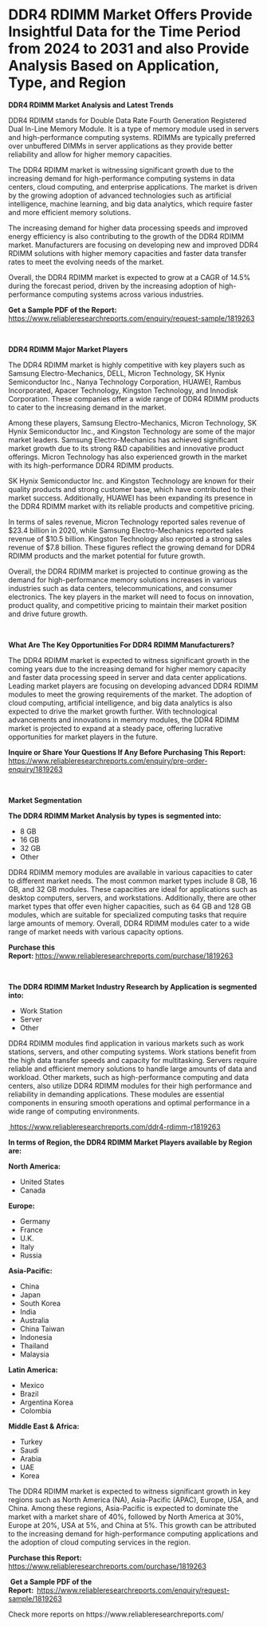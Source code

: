 <p><h1>DDR4 RDIMM Market Offers Provide Insightful Data for the Time Period from 2024 to 2031 and also Provide Analysis Based on Application, Type, and Region</h1></p><p><strong>DDR4 RDIMM Market Analysis and Latest Trends</strong></p>
<p><p>DDR4 RDIMM stands for Double Data Rate Fourth Generation Registered Dual In-Line Memory Module. It is a type of memory module used in servers and high-performance computing systems. RDIMMs are typically preferred over unbuffered DIMMs in server applications as they provide better reliability and allow for higher memory capacities.</p><p>The DDR4 RDIMM market is witnessing significant growth due to the increasing demand for high-performance computing systems in data centers, cloud computing, and enterprise applications. The market is driven by the growing adoption of advanced technologies such as artificial intelligence, machine learning, and big data analytics, which require faster and more efficient memory solutions.</p><p>The increasing demand for higher data processing speeds and improved energy efficiency is also contributing to the growth of the DDR4 RDIMM market. Manufacturers are focusing on developing new and improved DDR4 RDIMM solutions with higher memory capacities and faster data transfer rates to meet the evolving needs of the market.</p><p>Overall, the DDR4 RDIMM market is expected to grow at a CAGR of 14.5% during the forecast period, driven by the increasing adoption of high-performance computing systems across various industries.</p></p>
<p><strong>Get a Sample PDF of the Report:&nbsp;</strong> <a href="https://www.reliableresearchreports.com/enquiry/request-sample/1819263">https://www.reliableresearchreports.com/enquiry/request-sample/1819263</a></p>
<p>&nbsp;</p>
<p><strong>DDR4 RDIMM Major Market Players</strong></p>
<p><p>The DDR4 RDIMM market is highly competitive with key players such as Samsung Electro-Mechanics, DELL, Micron Technology, SK Hynix Semiconductor Inc., Nanya Technology Corporation, HUAWEI, Rambus Incorporated, Apacer Technology, Kingston Technology, and Innodisk Corporation. These companies offer a wide range of DDR4 RDIMM products to cater to the increasing demand in the market.</p><p>Among these players, Samsung Electro-Mechanics, Micron Technology, SK Hynix Semiconductor Inc., and Kingston Technology are some of the major market leaders. Samsung Electro-Mechanics has achieved significant market growth due to its strong R&D capabilities and innovative product offerings. Micron Technology has also experienced growth in the market with its high-performance DDR4 RDIMM products.</p><p>SK Hynix Semiconductor Inc. and Kingston Technology are known for their quality products and strong customer base, which have contributed to their market success. Additionally, HUAWEI has been expanding its presence in the DDR4 RDIMM market with its reliable products and competitive pricing.</p><p>In terms of sales revenue, Micron Technology reported sales revenue of $23.4 billion in 2020, while Samsung Electro-Mechanics reported sales revenue of $10.5 billion. Kingston Technology also reported a strong sales revenue of $7.8 billion. These figures reflect the growing demand for DDR4 RDIMM products and the market potential for future growth.</p><p>Overall, the DDR4 RDIMM market is projected to continue growing as the demand for high-performance memory solutions increases in various industries such as data centers, telecommunications, and consumer electronics. The key players in the market will need to focus on innovation, product quality, and competitive pricing to maintain their market position and drive future growth.</p></p>
<p>&nbsp;</p>
<p><strong>What Are The Key Opportunities For DDR4 RDIMM Manufacturers?</strong></p>
<p><p>The DDR4 RDIMM market is expected to witness significant growth in the coming years due to the increasing demand for higher memory capacity and faster data processing speed in server and data center applications. Leading market players are focusing on developing advanced DDR4 RDIMM modules to meet the growing requirements of the market. The adoption of cloud computing, artificial intelligence, and big data analytics is also expected to drive the market growth further. With technological advancements and innovations in memory modules, the DDR4 RDIMM market is projected to expand at a steady pace, offering lucrative opportunities for market players in the future.</p></p>
<p><strong>Inquire or Share Your Questions If Any Before Purchasing This Report:</strong> <a href="https://www.reliableresearchreports.com/enquiry/pre-order-enquiry/1819263">https://www.reliableresearchreports.com/enquiry/pre-order-enquiry/1819263</a></p>
<p>&nbsp;</p>
<p><strong>Market Segmentation</strong></p>
<p><strong>The DDR4 RDIMM Market Analysis by types is segmented into:</strong></p>
<p><ul><li>8 GB</li><li>16 GB</li><li>32 GB</li><li>Other</li></ul></p>
<p><p>DDR4 RDIMM memory modules are available in various capacities to cater to different market needs. The most common market types include 8 GB, 16 GB, and 32 GB modules. These capacities are ideal for applications such as desktop computers, servers, and workstations. Additionally, there are other market types that offer even higher capacities, such as 64 GB and 128 GB modules, which are suitable for specialized computing tasks that require large amounts of memory. Overall, DDR4 RDIMM modules cater to a wide range of market needs with various capacity options.</p></p>
<p><strong>Purchase this Report:&nbsp;</strong><a href="https://www.reliableresearchreports.com/purchase/1819263">https://www.reliableresearchreports.com/purchase/1819263</a></p>
<p>&nbsp;</p>
<p><strong>The DDR4 RDIMM Market Industry Research by Application is segmented into:</strong></p>
<p><ul><li>Work Station</li><li>Server</li><li>Other</li></ul></p>
<p><p>DDR4 RDIMM modules find application in various markets such as work stations, servers, and other computing systems. Work stations benefit from the high data transfer speeds and capacity for multitasking. Servers require reliable and efficient memory solutions to handle large amounts of data and workload. Other markets, such as high-performance computing and data centers, also utilize DDR4 RDIMM modules for their high performance and reliability in demanding applications. These modules are essential components in ensuring smooth operations and optimal performance in a wide range of computing environments.</p></p>
<p><a href="https://www.reliableresearchreports.com/ddr4-rdimm-r1819263">&nbsp;https://www.reliableresearchreports.com/ddr4-rdimm-r1819263</a></p>
<p><strong>In terms of Region, the DDR4 RDIMM Market Players available by Region are:</strong></p>
<p>
    <p> <strong> North America: </strong>
        <ul>
            <li>United States</li>
            <li>Canada</li>
        </ul>
        </p> 
    <p> <strong> Europe: </strong>
        <ul>
            <li>Germany</li>
            <li>France</li>
            <li>U.K.</li>
            <li>Italy</li>
            <li>Russia</li>
        </ul>
        </p> 
    <p> <strong> Asia-Pacific: </strong>
        <ul>
            <li>China</li>
            <li>Japan</li>
            <li>South Korea</li>
            <li>India</li>
            <li>Australia</li>
            <li>China Taiwan</li>
            <li>Indonesia</li>
            <li>Thailand</li>
            <li>Malaysia</li>
        </ul>
        </p> 
    <p> <strong> Latin America: </strong>
        <ul>
            <li>Mexico</li>
            <li>Brazil</li>
            <li>Argentina Korea</li>
            <li>Colombia</li>
        </ul>
        </p> 
    <p> <strong> Middle East & Africa: </strong>
        <ul>
            <li>Turkey</li>
            <li>Saudi</li>
            <li>Arabia</li>
            <li>UAE</li>
            <li>Korea</li>
        </ul>
    </p>
    </p>
<p><p>The DDR4 RDIMM market is expected to witness significant growth in key regions such as North America (NA), Asia-Pacific (APAC), Europe, USA, and China. Among these regions, Asia-Pacific is expected to dominate the market with a market share of 40%, followed by North America at 30%, Europe at 20%, USA at 5%, and China at 5%. This growth can be attributed to the increasing demand for high-performance computing applications and the adoption of cloud computing services in the region.</p></p>
<p><strong>Purchase this Report: </strong><a href="https://www.reliableresearchreports.com/purchase/1819263">https://www.reliableresearchreports.com/purchase/1819263</a></p>
<p>&nbsp;<strong>Get a Sample PDF of the Report:&nbsp;&nbsp;</strong><a href="https://www.reliableresearchreports.com/enquiry/request-sample/1819263">https://www.reliableresearchreports.com/enquiry/request-sample/1819263</a></p>
<p><strong></strong></p>
<p>Check more reports on https://www.reliableresearchreports.com/</p>